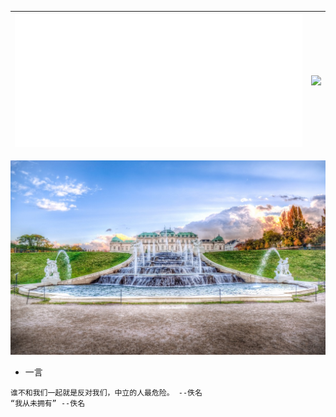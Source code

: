 | ![](https://raw.githubusercontent.com/CoolPlayLin/CoolPlayLin/master/metrics.classic.svg) | ![](https://github-readme-stats.vercel.app//api?username=CoolPlayLin&count_private=true&show_icons=true&theme=github_dark_dimmed) |
| --------------------------------------------------------------------------------------------------------------- | --------------------------------------------------------------------------------------------------------------------------------- |

[![](https://raw.githubusercontent.com/CoolPlayLin/CoolPlayLin/master/photo.png)](https://github.com/CoolPlayLin)

- 一言

```
谁不和我们一起就是反对我们，中立的人最危险。 --佚名
“我从未拥有” --佚名
```
